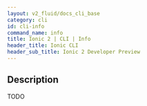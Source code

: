 ```yaml
---
layout: v2_fluid/docs_cli_base
category: cli
id: cli-info
command_name: info
title: Ionic 2 | CLI | Info
header_title: Ionic CLI
header_sub_title: Ionic 2 Developer Preview
---
```


## Description

TODO